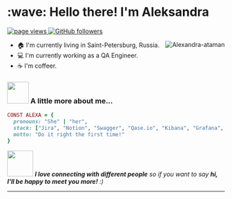 <h1 align="left" id="macropower-title">:wave: Hello there! I'm Aleksandra</h1>
<p align="left">
  <a href="https://github.com/Alexandra-ataman">
    <img src="https://komarev.com/ghpvc/?username=Alexandra-ataman" alt="page views">
  </a>
  <a href="https://github.com/Alexandra-ataman?tab=followers">
    <img alt="GitHub followers" src="https://img.shields.io/github/followers/Alexandra-ataman?color=green&logo=github">
  </a>
</p>

<a href="#Alexandra-ataman-title">
  <img src="https://github-readme-stats.vercel.app/api?username=Alexandra-ataman&show_icons=true" alt="Alexandra-ataman" align="right" />
</a>

- :house: I'm currently living in Saint-Petersburg, Russia.
- :computer: I'm currently working as a QA Engineer.
- :coffee: I'm coffeer.

### <img src="https://media.giphy.com/media/VgCDAzcKvsR6OM0uWg/giphy.gif" width="50"> A little more about me...  

```ruby
CONST ALEXA = {
  pronouns: "She" | "her",
  stack: ["Jira", "Notion", "Swagger", "Qase.io", "Kibana", "Grafana", "Sentry", "MetaBase", "DBeaver", "Charles", "Postman", "Insomnia", "Soap UI", "Devtools", "Kafka"],
  motto: "Do it right the first time!"
}
```

<img src="https://media.giphy.com/media/LnQjpWaON8nhr21vNW/giphy.gif" width="60"> <em><b>I love connecting with different people</b> so if you want to say <b>hi, I'll be happy to meet you more!</b> :)</em>

---
